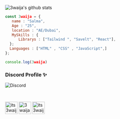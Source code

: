 ![3waija's github stats](https://github-readme-stats.vercel.app/api?username=3waija&show_icons=true&theme=dark)
```js
const 3waija = {
   name : "Salma",
   Age : "25",
   location : "AE/Dubai",
   MySkills : {
      Librarys : ["Tailwind ", "Savelt", "React"],
  };
  Languages : ["HTML" , "CSS" , "JavaScript",]
};

console.log(3waija)
```

### Discord Profile ✨

![Discord](https://discord.c99.nl/widget/theme-1/548575592719843329.png)

<br>
<p align="left">

<a href="https://twitter.com/its3waija" target="blank"><img align="center" src="https://cdn.jsdelivr.net/npm/simple-icons@3.0.1/icons/twitter.svg" alt="its3waija" height="40" width="40" /></a> 
<a href="https://instagram.com/3waija" target="blank"><img align="center" src="https://cdn.jsdelivr.net/npm/simple-icons@3.0.1/icons/instagram.svg" alt="3waija" height="40" width="40" /></a> 
<a href="https://twitch.tv/its3waija" target="blank"><img align="center" src="https://cdn.jsdelivr.net/npm/simple-icons@3.0.1/icons/twitch.svg" alt="its3waija" height="40" width="40" /></a> 
